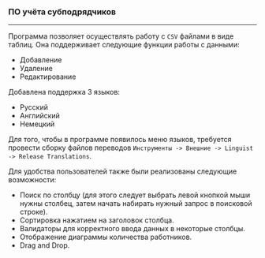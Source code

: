 ### ПО учёта субподрядчиков 
---
Программа позволяет осуществлять работу с ```CSV``` файлами  в виде таблиц. Она поддерживает следующие функции работы с данными: 
- Добавление
- Удаление
- Редактирование

Добавлена поддержка 3 языков:
- Русский
- Английский
- Немецкий

Для того, чтобы в программе появилось меню языков, требуется провести сборку файлов переводов `Инструменты -> Внешние -> Linguist -> Release Translations`.

Для удобства пользователей также были реализованы следующие возможности:
- Поиск по столбцу (для этого следует выбрать левой кнопкой мыши нужны столбец, затем начать набирать нужный запрос в поисковой строке).
- Сортировка нажатием на заголовок столбца.
- Валидаторы для корректного ввода данных в некоторые столбцы.
- Отображение диаграммы количества работников.
- Drag and Drop.
